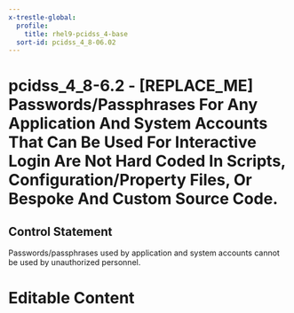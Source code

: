 ```yaml
---
x-trestle-global:
  profile:
    title: rhel9-pcidss_4-base
  sort-id: pcidss_4_8-06.02
---
```


# pcidss_4_8-6.2 - \[REPLACE_ME\] Passwords/Passphrases For Any Application And System Accounts That Can Be Used For Interactive Login Are Not Hard Coded In Scripts, Configuration/Property Files, Or Bespoke And Custom Source Code.

## Control Statement

Passwords/passphrases used by application and system accounts cannot be used by
unauthorized personnel.

# Editable Content

<!-- Make additions and edits below -->
<!-- The above represents the contents of the control as received by the profile, prior to additions. -->
<!-- If the profile makes additions to the control, they will appear below. -->
<!-- The above markdown may not be edited but you may edit the content below, and/or introduce new additions to be made by the profile. -->
<!-- If there is a yaml header at the top, parameter values may be edited. Use --set-parameters to incorporate the changes during assembly. -->
<!-- The content here will then replace what is in the profile for this control, after running profile-assemble. -->
<!-- The current profile has no added parts for this control, but you may add new ones here. -->
<!-- Each addition must have a heading either of the form ## Control my_addition_name -->
<!-- or ## Part a. (where the a. refers to one of the control statement labels.) -->
<!-- "## Control" parts are new parts added after the statement part. -->
<!-- "## Part" parts are new parts added into the top-level statement part with that label. -->
<!-- Subparts may be added with nested hash levels of the form ### My Subpart Name -->
<!-- underneath the parent ## Control or ## Part being added -->
<!-- See https://oscal-compass.github.io/compliance-trestle/tutorials/ssp_profile_catalog_authoring/ssp_profile_catalog_authoring for guidance. -->
